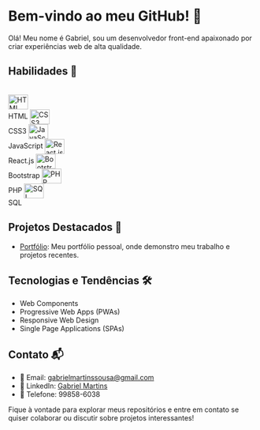 # Bem-vindo ao meu GitHub! 👋

Olá! Meu nome é Gabriel, sou um desenvolvedor front-end apaixonado por criar experiências web de alta qualidade.

## Habilidades 🚀

<div style="display: inline_block"><br>
  <img align="center" alt="HTML" height="30" width="40" src="https://img.icons8.com/color/48/000000/html-5--v1.png"><br>HTML
  <img align="center" alt="CSS3" height="30" width="40" src="https://img.icons8.com/color/48/000000/css3.png"><br>CSS3
  <img align="center" alt="JavaScript" height="30" width="40" src="https://img.icons8.com/color/48/000000/javascript--v1.png"><br>JavaScript
  <img align="center" alt="React.js" height="30" width="40" src="https://img.icons8.com/color/48/000000/react-native.png"><br>React.js
  <img align="center" alt="Bootstrap" height="30" width="40" src="https://img.icons8.com/color/48/000000/bootstrap.png"><br>Bootstrap
  <img align="center" alt="PHP" height="30" width="40" src="https://img.icons8.com/officel/48/000000/php-logo.png"><br>PHP
  <img align="center" alt="SQL" height="30" width="40" src="https://img.icons8.com/ios-filled/50/000000/sql.png"><br>SQL
</div>

## Projetos Destacados 🌟
- [Portfólio](https://vaconer.github.io/portifolio/): Meu portfólio pessoal, onde demonstro meu trabalho e projetos recentes.

## Tecnologias e Tendências 🛠️
- Web Components
- Progressive Web Apps (PWAs)
- Responsive Web Design
- Single Page Applications (SPAs)

## Contato 📬
- 📧 Email: gabrielmartinssousa@gmail.com
- 🔗 LinkedIn: [Gabriel Martins](https://www.linkedin.com/in/gabriel-martins-3b76b122a/)
- 📱 Telefone: 99858-6038

Fique à vontade para explorar meus repositórios e entre em contato se quiser colaborar ou discutir sobre projetos interessantes!
